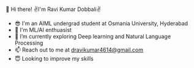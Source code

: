 👋 Hi there! ✌️I'm Ravi Kumar Dobbali✌️
- 😎 I'm an AIML undergrad student at Osmania University, Hyderabad
- 🤖 I'm ML/AI enthuasist
- 🌱 I’m currently exploring Deep learning and Natural Language Processing
- 📫 Reach out to me at dravikumar4614@gmail.com
- 😇 Looking to improve my skills

<!---
d-ravi-kumar19/Ravi-itsme is a ✨ special ✨ repository because its `README.md` (this file) appears on your GitHub profile.
You can click the Preview link to take a look at your changes.
--->
